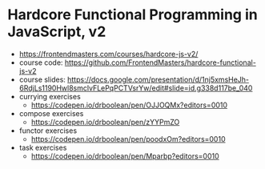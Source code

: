 # Hardcore Functional Programming in JavaScript, v2

* <https://frontendmasters.com/courses/hardcore-js-v2/>
* course code: <https://github.com/FrontendMasters/hardcore-functional-js-v2>
* course slides: <https://docs.google.com/presentation/d/1nj5xmsHeJh-6RdjLs1190Hwl8smclvFLePqPCTVsrYw/edit#slide=id.g338d117be_040>
* currying exercises
    * <https://codepen.io/drboolean/pen/OJJOQMx?editors=0010>
* compose exercises
    * <https://codepen.io/drboolean/pen/zYYPmZO>
* functor exercises
    * <https://codepen.io/drboolean/pen/poodxOm?editors=0010>
* task exercises
    * <https://codepen.io/drboolean/pen/Mparbp?editors=0010>